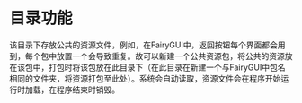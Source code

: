 # 目录功能
该目录下存放公共的资源文件，例如，在FairyGUI中，返回按钮每个界面都会用到，每个包中放置一个会导致重复。故可以新建一个公共资源包，将公共的资源放在该包中，打包时将该包放在此目录下（在此目录在新建一个与FairyGUI中包名相同的文件夹，将资源打包至此处）。系统会自动读取，资源文件会在程序开始运行时加载，在程序结束时销毁。

